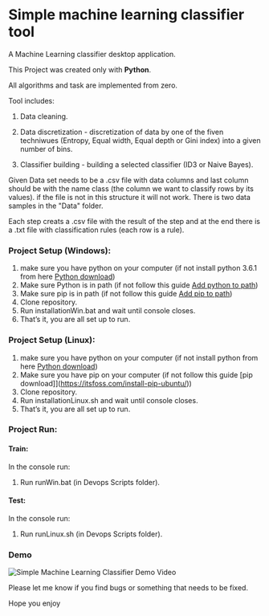 # Simple machine learning classifier tool

A Machine Learning classifier desktop application.

This Project was created only with <b> Python</b>. 

All algorithms and task are implemented from zero.

Tool includes:

1. Data cleaning.

2. Data discretization - discretization of data by one of the fiven techniwues (Entropy, Equal width, Equal depth or Gini index) into a given number of  bins.

3. Classifier building - building a selected classifier (ID3 or Naive Bayes).

Given Data set needs to be a .csv file with data columns and last column should be with the name class (the column we want to classify rows by its values).
if the file is not in this structure it will not work.
There is two data samples in the "Data" folder.

Each step creats a .csv file with the result of the step and at the end there is a .txt file with classification rules (each row is a rule).


### Project Setup (Windows):

1. make sure you have python on your computer (if not install python 3.6.1 from here [Python download](https://www.python.org/downloads/windows/))
2. Make sure Python is in path (if not follow this guide [Add python to path](https://datatofish.com/add-python-to-windows-path/))
3. Make sure pip is in path (if not follow this guide [Add pip to path](https://appuals.com/fix-pip-is-not-recognized-as-an-internal-or-external-command/))
5. Clone repository.
6. Run installationWin.bat and wait until console closes.
7. That’s it, you are all set up to run.

### Project Setup (Linux):

1. make sure you have python on your computer (if not install python from here [Python download](https://docs.python-guide.org/starting/install3/linux/))
3. Make sure you have pip on your computer (if not follow this guide [pip download]](https://itsfoss.com/install-pip-ubuntu/))
5. Clone repository.
6. Run installationLinux.sh and wait until console closes.
7. That’s it, you are all set up to run.

### Project Run:

#### Train:
In the console run:
1. Run runWin.bat (in Devops Scripts folder).

#### Test:
In the console run:
1. Run runLinux.sh (in Devops Scripts folder).

### Demo

![Simple Machine Learning Classifier Demo Video](https://github.com/leorrose/Simple-machine-learning-classifier-tool/blob/master/demo.gif)

Please let me know if you find bugs or something that needs to be fixed.

Hope you enjoy
